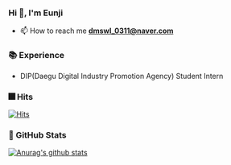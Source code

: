 ### Hi 👋, I'm Eunji
- 📫 How to reach me **dmswl_0311@naver.com**

### :books: Experience 
- DIP(Daegu Digital Industry Promotion Agency) Student Intern
<!--
**dmswl0311/dmswl0311** is a ✨ _special_ ✨ repository because its `README.md` (this file) appears on your GitHub profile.

Here are some ideas to get you started:

- 🔭 I’m currently working on ...
- 🌱 I’m currently learning ...
- 👯 I’m looking to collaborate on ...
- 🤔 I’m looking for help with ...
- 💬 Ask me about ...
- 📫 How to reach me **dmswl_0311@naver.com**
- 😄 Pronouns: ...
- ⚡ Fun fact: ...
-->

### :fireworks: Hits
[![Hits](https://hits.seeyoufarm.com/api/count/incr/badge.svg?url=https%3A%2F%2Fgithub.com%2Fdmswl0311&count_bg=%2379C83D&title_bg=%23555555&icon=&icon_color=%23E7E7E7&title=hits&edge_flat=false)](https://hits.seeyoufarm.com)

### :door: GitHub Stats
[![Anurag's github stats](https://github-readme-stats.vercel.app/api?username=dmswl0311)](https://github.com/anuraghazra/github-readme-stats)
